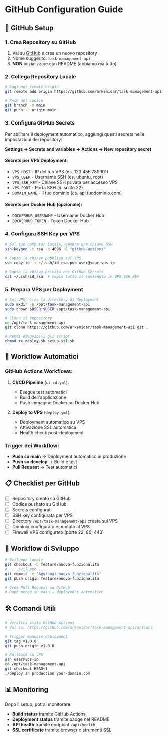 # GitHub Configuration Guide

## 🐙 GitHub Setup

### 1. Crea Repository su GitHub

1. Vai su [GitHub](https://github.com) e crea un nuovo repository
2. Nome suggerito: `task-management-api`
3. **NON** inizializzare con README (abbiamo già tutto)

### 2. Collega Repository Locale

```bash
# Aggiungi remote origin
git remote add origin https://github.com/arkenidar/task-management-api.git

# Push del codice
git branch -M main
git push -u origin main
```

### 3. Configura GitHub Secrets

Per abilitare il deployment automatico, aggiungi questi secrets nelle impostazioni del repository:

**Settings → Secrets and variables → Actions → New repository secret**

#### Secrets per VPS Deployment:
- `VPS_HOST` - IP del tuo VPS (es. 123.456.789.101)
- `VPS_USER` - Username SSH (es. ubuntu, root)
- `VPS_SSH_KEY` - Chiave SSH privata per accesso VPS
- `VPS_PORT` - Porta SSH (di solito 22)
- `DOMAIN_NAME` - Il tuo dominio (es. api.tuodominio.com)

#### Secrets per Docker Hub (opzionale):
- `DOCKERHUB_USERNAME` - Username Docker Hub
- `DOCKERHUB_TOKEN` - Token Docker Hub

### 4. Configura SSH Key per VPS

```bash
# Sul tuo computer locale, genera una chiave SSH
ssh-keygen -t rsa -b 4096 -C "github-actions"

# Copia la chiave pubblica sul VPS
ssh-copy-id -i ~/.ssh/id_rsa.pub user@your-vps-ip

# Copia la chiave privata nei GitHub Secrets
cat ~/.ssh/id_rsa  # Copia tutto il contenuto in VPS_SSH_KEY
```

### 5. Prepara VPS per Deployment

```bash
# Sul VPS, crea la directory di deployment
sudo mkdir -p /opt/task-management-api
sudo chown $USER:$USER /opt/task-management-api

# Clona il repository
cd /opt/task-management-api
git clone https://github.com/arkenidar/task-management-api.git .

# Rendi eseguibili gli script
chmod +x deploy.sh setup-ssl.sh
```

## 🚀 Workflow Automatici

### GitHub Actions Workflows:

1. **CI/CD Pipeline** (`ci-cd.yml`):
   - Esegue test automatici
   - Build dell'applicazione
   - Push immagine Docker su Docker Hub

2. **Deploy to VPS** (`deploy.yml`):
   - Deployment automatico su VPS
   - Attivazione SSL automatica
   - Health check post-deployment

### Trigger dei Workflow:
- **Push su main** → Deployment automatico in produzione
- **Push su develop** → Build e test
- **Pull Request** → Test automatici

## 📋 Checklist per GitHub

- [ ] Repository creato su GitHub
- [ ] Codice pushato su GitHub
- [ ] Secrets configurati
- [ ] SSH key configurata per VPS
- [ ] Directory `/opt/task-management-api` creata sul VPS
- [ ] Dominio configurato e puntato al VPS
- [ ] Firewall VPS configurato (porte 22, 80, 443)

## 🔄 Workflow di Sviluppo

```bash
# Sviluppo locale
git checkout -b feature/nuova-funzionalita
# ... sviluppo ...
git commit -m "Aggiungi nuova funzionalità"
git push origin feature/nuova-funzionalita

# Crea Pull Request su GitHub
# Dopo merge su main → deployment automatico
```

## 🛠️ Comandi Utili

```bash
# Verifica stato GitHub Actions
# Vai su: https://github.com/arkenidar/task-management-api/actions

# Trigger manuale deployment
git tag v1.0.0
git push origin v1.0.0

# Rollback su VPS
ssh user@vps-ip
cd /opt/task-management-api
git checkout HEAD~1
./deploy.sh production your-domain.com
```

## 📊 Monitoring

Dopo il setup, potrai monitorare:
- **Build status** tramite GitHub Actions
- **Deployment status** tramite badge nel README
- **API health** tramite endpoint `/api/health`
- **SSL certificate** tramite browser o strumenti SSL
